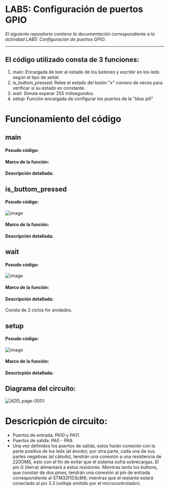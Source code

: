 # LAB5: Configuración de puertos GPIO

*El siguiente repositorio contiene la documentación correspondiente a la actividad LAB5: Configuración de puertos GPIO.*

---

## El código utilizado consta de 3 funciones:
1) main: Encargada de leer el estado de los botones y escribir en los leds según el tipo de señal.
2) is_buttom_pressed: Relee el estado del botón "x" número de veces para verificar sí su estado es constante.
3) wait: Simula esperar 255 milisegundos. 
4) setup: Función encargada de configurar los puertos de la "blue pill"

# Funcionamiento del código

## main
#### Pseudo código:

#### Marco de la función:

#### Descripción detallada:

## is_buttom_pressed
#### Pseudo código:
![image](https://github.com/DamianRPG/Lab5/assets/126529855/fb5cb752-e150-488d-bb4e-6edd6538a86a)

#### Marco de la función:
#### Descripción detallada:

## wait
#### Pseudo código:
![image](https://github.com/DamianRPG/Lab5/assets/126529855/f5021e2f-b78c-43c2-b56f-8363b91157c7)

#### Marco de la función:
#### Descripción detallada:
Consta de 2 ciclos for anidados. 

## setup
#### Pseudo código:
![image](https://github.com/DamianRPG/Lab5/assets/126529855/7b23c2e4-73ba-43f6-9811-1a93f2bbf809)

#### Marco de la función:
#### Descricpión detallada:

## Diagrama del circuito:
![ADD_page-0001](https://github.com/DamianRPG/Lab5/assets/126529855/9685ae01-5383-47ab-bb22-805555e3bf0d)

# Descricpión de circuito:
- Puertos de entrada: PA10 y PA11.
- Puertos de salida: PA0 - PA9.
- Una vez definidos los puertos de salida, estos harán conexión con la parte positiva de los leds (el ánodo); por otra parte, cada una de sus partes negativas (el cátodo), tendrán una conexión a una resistencia de 220OMS, esto con el fin de evitar que el sistema sufra sobrecargas. El pin G (tierra) alimentará a estos resistores.
Mientras tanto los buttons, que constan de dos pines, tendrán una conexión al pin de entrada correspondiente al STM32f103c8t6; mientras que el restante estará conectado al pin 3.3 (voltaje emitido por el microcontrolador).




